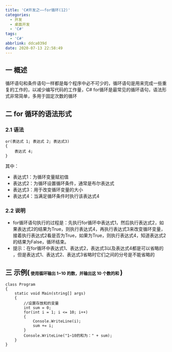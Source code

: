 ```yaml
---
title: 'C#开发之——for循环(12)'
categories:
  - 开发
  - 桌面开发
  - 'C#'
tags:
  - 'C#'
abbrlink: ddca039d
date: 2020-07-13 22:58:49
---
```

## 一 概述

循环语句和条件语句一样都是每个程序中必不可少的，循环语句是用来完成一些重复的工作的，以减少编写代码的工作量，C# for循环是最常见的循环语句，语法形式非常简单，多用于固定次数的循环

<!--more-->

## 二 for 循环的语法形式
### 2.1 语法
```
or(表达式 1; 表达式 2; 表达式3)
{
    表达式 4;
}
```

其中：

* 表达式1：为循环变量赋初值
* 表达式2：为循环设置循环条件，通常是布尔表达式
* 表达式3：用于改变循环变量的大小
* 表达式4：当满足循环条件时执行该表达式4

### 2.2 说明

* for循环语句执行的过程是：先执行for循环中表达式1，然后执行表达式2，如果表达式2的结果为True，则执行表达式4，再执行表达式3来改变循环变量，接着执行表达式2看是否为True，如果为True，则执行表达式4，知道表达式2的结果为False，循环结束。
* 提示：在for循环中表达式1、表达式2，表达式3以及表达式4都是可以省略的 ，但是表达式1、表达式2、表达式3省略时它们之间的分号是不能省略的

## 三 示例(<font size=2>  使用循环输出 1~10 的数，并输出这 10 个数的和  </font>)

```
class Program
{
    static void Main(string[] args)
    {
        //设置存放和的变量
        int sum = 0;
        for(int i = 1; i <= 10; i++)
        {
            Console.WriteLine(i);
            sum += i;
        }
        Console.WriteLine("1~10的和为：" + sum);
    }  
}
```
